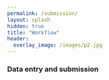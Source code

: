 ```yaml
---
permalink: /submission/
layout: splash
hidden: true
title: "Workflow"
header:
  overlay_image: /images/p2.jpg
---
```


### Data entry and submission

